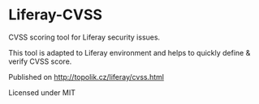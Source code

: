 Liferay-CVSS
============

CVSS scoring tool for Liferay security issues.

This tool is adapted to Liferay environment and helps to quickly define & verify CVSS score.

Published on http://topolik.cz/liferay/cvss.html

Licensed under MIT
